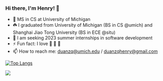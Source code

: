 <!-- ![](https://komarev.com/ghpvc/?username=zlzq-duanzq)

![Henry Duan's GitHub stats](https://github-readme-stats.vercel.app/api?username=zlzq-duanzq&show_icons=true)

![trophy](https://github-profile-trophy.vercel.app/?username=zlzq-duanzq&column=7) -->

### Hi there, I'm Henry! 👋

- 🔭 MS in CS at University of Michigan
- ☘️ I graduated from University of Michigan (BS in CS @umich) and Shanghai Jiao Tong University (BS in ECE @situ)
- 🤖 I am seeking 2023 summer internships in software development
- ⚡ Fun fact: I love 📸 🏓 🍜
- 📫 How to reach me: [duanzq@umich.edu](mailto:duanzq@umich.edu) / [duanzqhenry@gmail.com](mailto:duanzqhenry@gmail.com)

[![Top Langs](https://github-readme-stats.vercel.app/api/top-langs/?username=zlzq-duanzq&layout=compact)](https://github.com/zlzq-duanzq/github-readme-stats)

<img align="center" src="https://github-readme-streak-stats.herokuapp.com?user=zlzq-duanzq&hide_border=true&date_format=M%20j%5B%2C%20Y%5D&ring=7EDDCF&fire=7EDDCF" />




